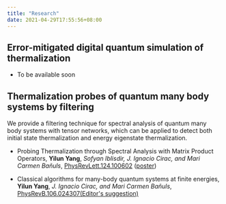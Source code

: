 ```yaml
---
title: "Research"
date: 2021-04-29T17:55:56+08:00
---
```


## Error-mitigated digital quantum simulation of thermalization



- To be available soon



## Thermalization probes of quantum many body systems by filtering

We provide a filtering technique for spectral analysis of quantum many body systems with tensor networks, which can be applied to detect both initial state thermalization and energy eigenstate thermalization.

- Probing Thermalization through Spectral Analysis with Matrix Product Operators, **Yilun Yang**, *Sofyan Iblisdir, J. Ignacio Cirac, and Mari Carmen Bañuls*, [PhysRevLett.124.100602](https://journals.aps.org/prl/abstract/10.1103/PhysRevLett.124.100602) ([poster](/files/posters/slides_VaQuM_Yilun_Yang.pdf))

- Classical algorithms for many-body quantum systems at finite energies, **Yilun Yang**, *J. Ignacio Cirac, and Mari Carmen Bañuls*, [PhysRevB.106.024307(Editor's suggestion)](https://journals.aps.org/prb/abstract/10.1103/PhysRevB.106.024307)

